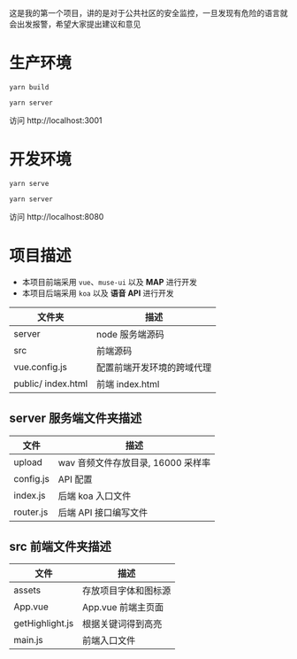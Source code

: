 这是我的第一个项目，讲的是对于公共社区的安全监控，一旦发现有危险的语言就会出发报警，希望大家提出建议和意见

# 生产环境

```
yarn build
```

```
yarn server
```

访问 http://localhost:3001

# 开发环境


```
yarn serve
```

```
yarn server
```

访问 http://localhost:8080

# 项目描述

- 本项目前端采用 `vue`、`muse-ui` 以及 **MAP** 进行开发
- 本项目后端采用 `koa` 以及 **语音 API** 进行开发

| 文件夹             | 描述                       |
| ------------------ | -------------------------- |
| server             | node 服务端源码            |
| src                | 前端源码                   |
| vue.config.js      | 配置前端开发环境的跨域代理 |
| public/ index.html | 前端 index.html            |

## server 服务端文件夹描述

| 文件      | 描述                               |
| --------- | ---------------------------------- |
| upload    | wav 音频文件存放目录, 16000 采样率 |
| config.js | API 配置                           |
| index.js  | 后端 koa 入口文件                  |
| router.js | 后端 API 接口编写文件              |

## src 前端文件夹描述

| 文件            | 描述                 |
| --------------- | -------------------- |
| assets          | 存放项目字体和图标源 |
| App.vue         | App.vue 前端主页面   |
| getHighlight.js | 根据关键词得到高亮   |
| main.js         | 前端入口文件         |
